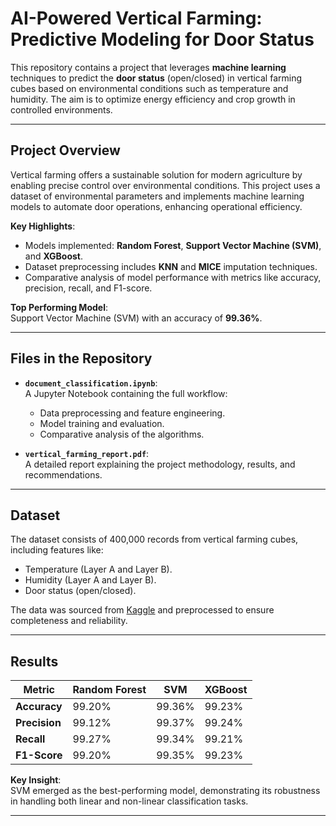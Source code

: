 # AI-Powered Vertical Farming: Predictive Modeling for Door Status

This repository contains a project that leverages **machine learning** techniques to predict the **door status** (open/closed) in vertical farming cubes based on environmental conditions such as temperature and humidity. The aim is to optimize energy efficiency and crop growth in controlled environments.

---

## Project Overview

Vertical farming offers a sustainable solution for modern agriculture by enabling precise control over environmental conditions. This project uses a dataset of environmental parameters and implements machine learning models to automate door operations, enhancing operational efficiency.

**Key Highlights**:
- Models implemented: **Random Forest**, **Support Vector Machine (SVM)**, and **XGBoost**.
- Dataset preprocessing includes **KNN** and **MICE** imputation techniques.
- Comparative analysis of model performance with metrics like accuracy, precision, recall, and F1-score.

**Top Performing Model**:  
Support Vector Machine (SVM) with an accuracy of **99.36%**.

---

## Files in the Repository

- **`document_classification.ipynb`**:  
  A Jupyter Notebook containing the full workflow:
  - Data preprocessing and feature engineering.
  - Model training and evaluation.
  - Comparative analysis of the algorithms.

- **`vertical_farming_report.pdf`**:  
  A detailed report explaining the project methodology, results, and recommendations.

---

## Dataset

The dataset consists of 400,000 records from vertical farming cubes, including features like:
- Temperature (Layer A and Layer B).
- Humidity (Layer A and Layer B).
- Door status (open/closed).

The data was sourced from [Kaggle](https://www.kaggle.com/) and preprocessed to ensure completeness and reliability.

---

## Results

| **Metric**          | **Random Forest** | **SVM** | **XGBoost** |
|----------------------|-------------------|---------|-------------|
| **Accuracy**         | 99.20%           | 99.36%  | 99.23%      |
| **Precision**        | 99.12%           | 99.37%  | 99.24%      |
| **Recall**           | 99.27%           | 99.34%  | 99.21%      |
| **F1-Score**         | 99.20%           | 99.35%  | 99.23%      |

**Key Insight**:  
SVM emerged as the best-performing model, demonstrating its robustness in handling both linear and non-linear classification tasks.

---
